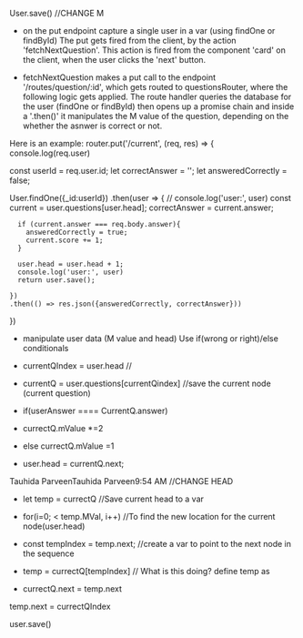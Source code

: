 User.save()
//CHANGE M

- on the put endpoint capture a single user in a var (using findOne or findById)
The put gets fired from the client, by the action 'fetchNextQuestion'. This action is fired from the component 'card' on the client, when the user clicks the 'next' button.

- fetchNextQuestion makes a put call to the endpoint '/routes/question/:id', which gets routed to questionsRouter, where the following logic gets applied. The route handler queries the database for the user (findOne or findById)  then opens up a promise chain and inside a '.then()' it manipulates the M value of the question, depending on the whether the asnwer is correct or not.

Here is an example:
router.put('/current', (req, res) => {
  console.log(req.user)

  const userId = req.user.id;
  let correctAnswer = '';
  let answeredCorrectly = false; 

  User.findOne({_id:userId})
    .then(user => {
      // console.log('user:', user)
      const current = user.questions[user.head];
      correctAnswer = current.answer;

      if (current.answer === req.body.answer){
        answeredCorrectly = true;
        current.score += 1;
      }

      user.head = user.head + 1;
      console.log('user:', user)
      return user.save();
        
    })
    .then(() => res.json({answeredCorrectly, correctAnswer}))
})

- manipulate user data (M value and head) Use if(wrong or right)/else conditionals

- currentQIndex = user.head //

- currentQ = user.questions[currentQindex] //save the current node (current question)

- if(userAnswer ==== CurrentQ.answer)

- currectQ.mValue \*=2

- else currectQ.mValue =1

- user.head = currentQ.next;

Tauhida ParveenTauhida Parveen9:54 AM
//CHANGE HEAD

- let temp = currectQ //Save current head to a var

- for(i=0; < temp.MVal, i++) //To find the new location for the current node(user.head)

- const tempIndex = temp.next; //create a var to point to the next node in the sequence

- temp = currectQ[tempIndex] // What is this doing? define temp as

- currectQ.next = temp.next

temp.next = currectQIndex

user.save()
